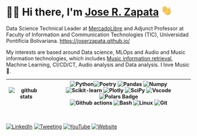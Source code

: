 # 🧑‍💻️ Hi there, I'm [Jose R. Zapata](https://joserzapata.github.io/) <img src="https://raw.githubusercontent.com/JoseRZapata/JoseRZapata/master/wave.gif" width="30">

Data Science Technical Leader at [MercadoLibre](https://www.mercadolibre.com.co/) and Adjunct Professor at Faculty of Information and Communication Technologies (TIC), Universidad Pontificia Bolivariana. https://joserzapata.github.io/

My interests are based around Data science, MLOps and Audio and Music information technologies, which includes [Music information retrieval], Machine Learning, CI/CD/CT, Audio analysis and Data analysis. I love Music 🎸.

<!-- markdownlint-disable MD033 -->
| ![github stats](https://github-readme-stats.vercel.app/api?username=JoseRZapata&show_icons=true&theme=react&hide=issues,contribs&hide_border=false&line_height=20&show_owner=true) | ![Python](https://img.shields.io/badge/python-3670A0?style=flat&logo=python&logoColor=ffdd54)![Poetry](https://img.shields.io/badge/Poetry-%233B82F6.svg?style=flat&logo=poetry&logoColor=0B3D8D) ![Pandas](https://img.shields.io/badge/pandas-%23150458.svg?style=flat&logo=pandas&logoColor=white) ![Numpy](https://img.shields.io/badge/numpy-%23013243.svg?style=flat&logo=numpy&logoColor=white) <br> ![Scikit-learn](https://img.shields.io/badge/scikit--learn-%23F7931E.svg?style=flat&logo=scikit-learn&logoColor=white) ![Plotly](https://img.shields.io/badge/Plotly-%233F4F75.svg?style=flat&logo=plotly&logoColor=white) ![SciPy](https://img.shields.io/badge/SciPy-%230C55A5.svg?style=flat&logo=scipy&logoColor=%white) ![Vscode](https://img.shields.io/badge/--007ACC?style=flat&logo=visual%20studio%20code&logoColor=ffffff) ![Polars Badge](https://img.shields.io/badge/Polars-CD792C?logo=polars&logoColor=white&style=flat)<br> ![Github actions](https://img.shields.io/badge/github%20actions-%232671E5.svg?style=flat&logo=githubactions&logoColor=white) ![Bash](https://img.shields.io/badge/shell_script-%23121011.svg?style=flat&logo=gnu-bash&logoColor=white) ![Linux](https://img.shields.io/badge/Linux-FCC624?style=flat&logo=linux&logoColor=black) ![Git](https://img.shields.io/badge/git-%23F05033.svg?style=flat&logo=git&logoColor=white) |
|:---:|:---:|
<!-- markdownlint-enable MD033 -->

<br>

[![LinkedIn](https://img.shields.io/badge/LinkedIn-%230077B5.svg?logo=linkedin&logoColor=white)](https://www.linkedin.com/in/jose-ricardo-zapata-gonzalez/)
[![Tweeting](https://img.shields.io/twitter/url/http/shields.io.svg?style=social)](https://twitter.com/joserzapata)
[![YouTube](https://img.shields.io/badge/YouTube-%23FF0000.svg?style=logo&logo=YouTube)](https://youtube.com/@JoseRZapata)
[![Website](https://img.shields.io/website?url=https%3A%2F%2Fjoserzapata.github.io%2F&up_message=joserzapata.github.io%2F&up_color=white&style=flat&label=https://&color=328cc1)](https://joserzapata.github.io/)

[Music information retrieval]:https://en.wikipedia.org/wiki/Music_information_retrieval
<!--
**JoseRZapata/JoseRZapata** is a ✨ _special_ ✨ repository because its `README.md` (this file) appears on your GitHub profile.

Here are some ideas to get you started:

- 🔭 I’m currently working on ...
- 🌱 I’m currently learning ...
- 👯 I’m looking to collaborate on ...
- 🤔 I’m looking for help with ...
- 💬 Ask me about ...
- 📫 How to reach me: ...
- 😄 Pronouns: ...
- ⚡ Fun fact: ...
- References:
https://ileriayo.github.io/markdown-badges/
https://github.com/Naereen/badges
https://github.com/alexandresanlim/Badges4-README.md-Profile
https://hendrasob.github.io/badges/
-->
